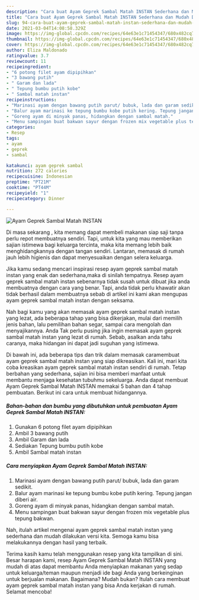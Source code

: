 ```yaml
---
description: "Cara buat Ayam Geprek Sambal Matah INSTAN Sederhana dan Mudah Dibuat"
title: "Cara buat Ayam Geprek Sambal Matah INSTAN Sederhana dan Mudah Dibuat"
slug: 94-cara-buat-ayam-geprek-sambal-matah-instan-sederhana-dan-mudah-dibuat
date: 2021-03-04T14:08:58.329Z
image: https://img-global.cpcdn.com/recipes/64e63e1c71454347/680x482cq70/ayam-geprek-sambal-matah-instan-foto-resep-utama.jpg
thumbnail: https://img-global.cpcdn.com/recipes/64e63e1c71454347/680x482cq70/ayam-geprek-sambal-matah-instan-foto-resep-utama.jpg
cover: https://img-global.cpcdn.com/recipes/64e63e1c71454347/680x482cq70/ayam-geprek-sambal-matah-instan-foto-resep-utama.jpg
author: Eliza Maldonado
ratingvalue: 3.7
reviewcount: 11
recipeingredient:
- "6 potong filet ayam dipipihkan"
- "3 bawang putih"
- " Garam dan lada"
- " Tepung bumbu putih kobe"
- " Sambal matah instan"
recipeinstructions:
- "Marinasi ayam dengan bawang putih parut/ bubuk, lada dan garam sedikit."
- "Balur ayam marinasi ke tepung bumbu kobe putih kering. Tepung jangan diberi air."
- "Goreng ayam di minyak panas, hidangkan dengan sambal matah."
- "Menu sampingan buat bakwan sayur dengan frozen mix vegetable plus tepung bakwan."
categories:
- Resep
tags:
- ayam
- geprek
- sambal

katakunci: ayam geprek sambal 
nutrition: 272 calories
recipecuisine: Indonesian
preptime: "PT21M"
cooktime: "PT44M"
recipeyield: "1"
recipecategory: Dinner

---
```



![Ayam Geprek Sambal Matah INSTAN](https://img-global.cpcdn.com/recipes/64e63e1c71454347/680x482cq70/ayam-geprek-sambal-matah-instan-foto-resep-utama.jpg)

Di masa  sekarang , kita memang dapat membeli makanan siap saji tanpa perlu repot membuatnya sendiri. Tapi, untuk kita yang mau memberikan sajian istimewa bagi keluarga tercinta, maka kita memang lebih baik menghidangkannya dengan tangan sendiri. Lantaran, memasak di rumah jauh lebih higienis dan dapat menyesuaikan dengan selera keluarga.

Jika kamu sedang mencari inspirasi resep ayam geprek sambal matah instan yang enak dan sederhana,maka di sinilah tempatnya. Resep ayam geprek sambal matah instan  sebenarnya tidak susah untuk dibuat jika anda membuatnya dengan cara yang benar. Tapi, anda tidak perlu khawatir akan tidak berhasil dalam membuatnya 
sebab di artikel ini kami akan mengupas ayam geprek sambal matah instan dengan seksama.  



Nah bagi kamu yang akan memasak ayam geprek sambal matah instan yang lezat, ada beberapa tahap yang bisa dikerjakan, mulai dari memilih jenis bahan, lalu pemilihan bahan segar, sampai cara mengolah dan menyajikannya. Anda Tak perlu pusing jika ingin memasak ayam geprek sambal matah instan yang lezat di rumah. Sebab, asalkan anda  tahu caranya, maka hidangan ini dapat jadi suguhan yang istimewa.

Di bawah ini, ada beberapa tips dan trik dalam memasak caramembuat ayam geprek sambal matah instan yang siap dikreasikan. Kali ini, mari kita coba kreasikan ayam geprek sambal matah instan sendiri di rumah. Tetap berbahan yang sederhana, sajian ini bisa memberi manfaat untuk membantu menjaga kesehatan tubuhmu sekeluarga. Anda dapat membuat Ayam Geprek Sambal Matah INSTAN memakai 5 bahan dan 4 tahap pembuatan. Berikut ini cara untuk membuat hidangannya.

<!--inarticleads1-->

##### Bahan-bahan dan bumbu yang dibutuhkan untuk pembuatan Ayam Geprek Sambal Matah INSTAN:

1. Gunakan 6 potong filet ayam dipipihkan
1. Ambil 3 bawang putih
1. Ambil  Garam dan lada
1. Sediakan  Tepung bumbu putih kobe
1. Ambil  Sambal matah instan




<!--inarticleads2-->

##### Cara menyiapkan Ayam Geprek Sambal Matah INSTAN:

1. Marinasi ayam dengan bawang putih parut/ bubuk, lada dan garam sedikit.
1. Balur ayam marinasi ke tepung bumbu kobe putih kering. Tepung jangan diberi air.
1. Goreng ayam di minyak panas, hidangkan dengan sambal matah.
1. Menu sampingan buat bakwan sayur dengan frozen mix vegetable plus tepung bakwan.




Nah, itulah artikel mengenai  ayam geprek sambal matah instan  yang sederhana dan mudah dilakukan versi kita. Semoga kamu bisa melakukannya dengan hasil yang terbaik. 

Terima kasih kamu telah menggunakan resep yang kita tampilkan di sini. Besar harapan kami, resep  Ayam Geprek Sambal Matah INSTAN yang mudah di atas dapat membantu Anda menyiapkan makanan yang sedap untuk keluarga/teman maupun menjadi ide bagi Anda yang berkeinginan untuk berjualan makanan. Bagaimana? Mudah bukan? Itulah cara membuat ayam geprek sambal matah instan yang bisa Anda kerjakan di rumah. Selamat mencoba!


